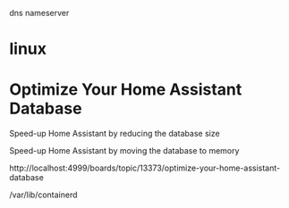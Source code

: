 dns nameserver

# linux

# Optimize Your Home Assistant Database

Speed-up Home Assistant by reducing the database size

Speed-up Home Assistant by moving the database to memory

http://localhost:4999/boards/topic/13373/optimize-your-home-assistant-database


/var/lib/containerd


